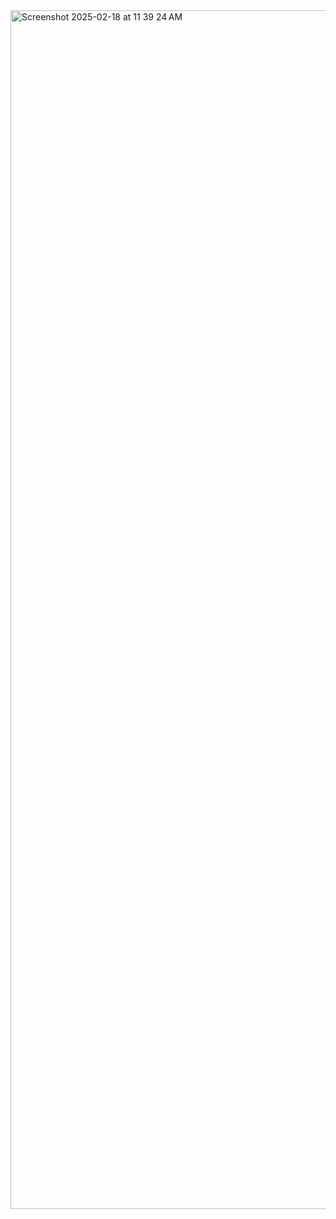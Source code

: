 <img width="1918" alt="Screenshot 2025-02-18 at 11 39 24 AM" src="https://github.com/user-attachments/assets/e357fca2-0d2c-40a8-ae25-b00284de09e6" />
